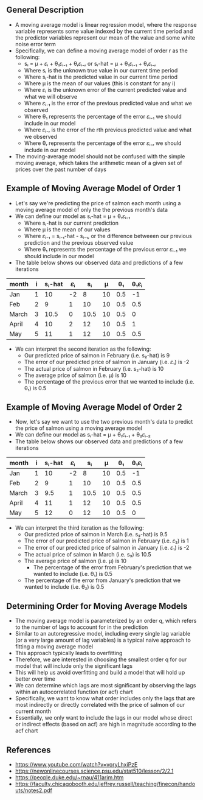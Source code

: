 ## General Description
- A moving average model is linear regression model, where the response variable represents some value indexed by the current time period and the predictor variables represent our mean of the value and some white noise error term
- Specifically, we can define a moving average model of order r as the following:
	- sᵢ =  μ + 𝜀ᵢ + θ₁𝜀ᵢ₋₁ + θᵣ𝜀ᵢ₋ᵣ or sᵢ-hat = μ + θ₁𝜀ᵢ₋₁ + θᵣ𝜀ᵢ₋ᵣ
	- Where sᵢ is the unknown true value in our current time period
	- Where sᵢ-hat is the predicted value in our current time period
	- Where μ is the mean of our values (this is constant for any i)
	- Where 𝜀ᵢ is the unknown error of the current predicted value and what we will observe
	- Where 𝜀ᵢ₋₁ is the error of the previous predicted value and what we observed
	- Where θ₁ represents the percentage of the error 𝜀ᵢ₋₁ we should include in our model
	- Where 𝜀ᵢ₋ᵣ is the error of the rth previous predicted value and what we observed
	- Where θᵣ represents the percentage of the error 𝜀ᵢ₋ᵣ we should include in our model
- The moving-average model should not be confused with the simple moving average, which takes the arithmetic mean of a given set of prices over the past number of days

## Example of Moving Average Model of Order 1
- Let's say we're predicting the price of salmon each month using a moving average model of only the the previous month's data
- We can define our model as sᵢ-hat = μ + θ₁𝜀ᵢ₋₁
	- Where sᵢ-hat is our current prediction
	- Where μ is the mean of our values
	- Where 𝜀ᵢ₋₁ = sᵢ₋₁-hat - sᵢ₋₁, or the difference betweeen our previous prediction and the previous observed value
	- Where θ₁ represents the percentage of the previous error 𝜀ᵢ₋₁ we should include in our model
- The table below shows our observed data and predictions of a few iterations

| month | i | sᵢ-hat | 𝜀ᵢ | sᵢ   | μ  | θ₁  | θ₁𝜀ᵢ |
| ----- | - | ------ | -- | ---- | -- | --- | ---- |
| Jan   | 1 | 10     | -2 | 8    | 10 | 0.5 | -1   |
| Feb   | 2 | 9      | 1  | 10   | 10 | 0.5 | 0.5  |
| March | 3 | 10.5   | 0  | 10.5 | 10 | 0.5 | 0    |
| April | 4 | 10     | 2  | 12   | 10 | 0.5 | 1    |
| May   | 5 | 11     | 1  | 12   | 10 | 0.5 | 0.5  |

- We can interpret the second iteration as the following:
	- Our predicted price of salmon in February (i.e. s₂-hat) is 9
	- The error of our predicted price of salmon in January (i.e. 𝜀₁) is -2
	- The actual price of salmon in February (i.e. s₂-hat) is 10
	- The average price of salmon (i.e. μ) is 10
	- The percentage of the previous error that we wanted to include (i.e. θ₁) is 0.5

## Example of Moving Average Model of Order 2
- Now, let's say we want to use the two previous month's data to predict the price of salmon using a moving average model
- We can define our model as sᵢ-hat = μ + θ₁𝜀ᵢ₋₁ + θ₂𝜀ᵢ₋₂
- The table below shows our observed data and predictions of a few iterations

| month | i | sᵢ-hat | 𝜀ᵢ | sᵢ   | μ  | θ₁  | θ₁𝜀ᵢ |
| ----- | - | ------ | -- | ---- | -- | --- | ---- |
| Jan   | 1 | 10     | -2 | 8    | 10 | 0.5 | -1   | 
| Feb   | 2 | 9      | 1  | 10   | 10 | 0.5 | 0.5  |
| March | 3 | 9.5    | 1  | 10.5 | 10 | 0.5 | 0.5  |
| April | 4 | 11     | 1  | 12   | 10 | 0.5 | 0.5  |
| May   | 5 | 12     | 0  | 12   | 10 | 0.5 | 0    |

- We can interpret the third iteration as the following:
	- Our predicted price of salmon in March (i.e. s₃-hat) is 9.5
	- The error of our predicted price of salmon in February (i.e. 𝜀₂) is 1
	- The error of our predicted price of salmon in January (i.e. 𝜀₁) is -2
	- The actual price of salmon in March (i.e. s₃) is 10.5
	- The average price of salmon (i.e. μ) is 10
        - The percentage of the error from February's prediction that we wanted to include (i.e. θ₁) is 0.5
	- The percentage of the error from January's prediction that we wanted to include (i.e. θ₂) is 0.5

## Determining Order for Moving Average Models
- The moving average model is parameterized by an order q, which refers to the number of lags to account for in the prediction
- Similar to an autoregressive model, including every single lag variable (or a very large amount of lag variables) is a typical naive approach to fitting a moving average model
- This approach typically leads to overfitting
- Therefore, we are interested in choosing the smallest order q for our model that will include only the significant lags
- This will help us avoid overfitting and build a model that will hold up better over time
- We can determine which lags are most significant by observing the lags within an autocorrelated function (or acf) chart
- Specifically, we want to know what order includes only the lags that are most indirectly or directly correlated with the price of salmon of our current month
- Essentially, we only want to include the lags in our model whose direct or indirect effects (based on acf) are high in magnitude according to the acf chart 

## References
- https://www.youtube.com/watch?v=voryLhxiPzE
- https://newonlinecourses.science.psu.edu/stat510/lesson/2/2.1
- https://people.duke.edu/~rnau/411arim.htm
- https://faculty.chicagobooth.edu/jeffrey.russell/teaching/finecon/handouts/notes2.pdf
